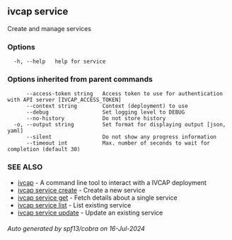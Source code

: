 ## ivcap service

Create and manage services 

### Options

```
  -h, --help   help for service
```

### Options inherited from parent commands

```
      --access-token string   Access token to use for authentication with API server [IVCAP_ACCESS_TOKEN]
      --context string        Context (deployment) to use
      --debug                 Set logging level to DEBUG
      --no-history            Do not store history
  -o, --output string         Set format for displaying output [json, yaml]
      --silent                Do not show any progress information
      --timeout int           Max. number of seconds to wait for completion (default 30)
```

### SEE ALSO

* [ivcap](ivcap.md)	 - A command line tool to interact with a IVCAP deployment
* [ivcap service create](ivcap_service_create.md)	 - Create a new service
* [ivcap service get](ivcap_service_get.md)	 - Fetch details about a single service
* [ivcap service list](ivcap_service_list.md)	 - List existing service
* [ivcap service update](ivcap_service_update.md)	 - Update an existing service

###### Auto generated by spf13/cobra on 16-Jul-2024
